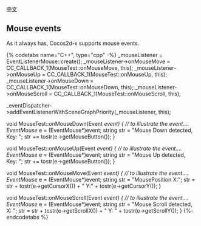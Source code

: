 <div class="langs">
  <a href="#" class="btn" onclick="toggleLanguage()">中文</a>
</div>

## Mouse events
As it always has, Cocos2d-x supports mouse events.

{% codetabs name="C++", type="cpp" -%}
_mouseListener = EventListenerMouse::create();
_mouseListener->onMouseMove = CC_CALLBACK_1(MouseTest::onMouseMove, this);
_mouseListener->onMouseUp = CC_CALLBACK_1(MouseTest::onMouseUp, this);
_mouseListener->onMouseDown = CC_CALLBACK_1(MouseTest::onMouseDown, this);
_mouseListener->onMouseScroll = CC_CALLBACK_1(MouseTest::onMouseScroll, this);

_eventDispatcher->addEventListenerWithSceneGraphPriority(_mouseListener, this);

void MouseTest::onMouseDown(Event *event)
{
    // to illustrate the event....
    EventMouse* e = (EventMouse*)event;
    string str = "Mouse Down detected, Key: ";
    str += tostr(e->getMouseButton());
}

void MouseTest::onMouseUp(Event *event)
{
    // to illustrate the event....
    EventMouse* e = (EventMouse*)event;
    string str = "Mouse Up detected, Key: ";
    str += tostr(e->getMouseButton());
}

void MouseTest::onMouseMove(Event *event)
{
    // to illustrate the event....
    EventMouse* e = (EventMouse*)event;
    string str = "MousePosition X:";
    str = str + tostr(e->getCursorX()) + " Y:" + tostr(e->getCursorY());
}

void MouseTest::onMouseScroll(Event *event)
{
    // to illustrate the event....
    EventMouse* e = (EventMouse*)event;
    string str = "Mouse Scroll detected, X: ";
    str = str + tostr(e->getScrollX()) + " Y: " + tostr(e->getScrollY());
}
{%- endcodetabs %}
